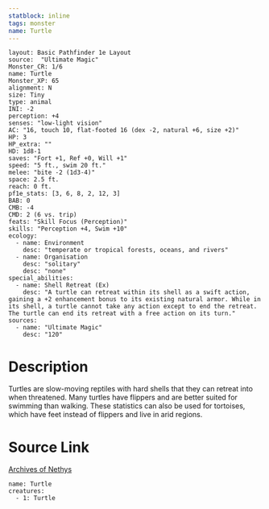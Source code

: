 ```yaml
---
statblock: inline
tags: monster
name: Turtle
---
```

```statblock
layout: Basic Pathfinder 1e Layout
source:  "Ultimate Magic"
Monster_CR: 1/6
name: Turtle
Monster_XP: 65
alignment: N
size: Tiny
type: animal
INI: -2
perception: +4
senses: "low-light vision"
AC: "16, touch 10, flat-footed 16 (dex -2, natural +6, size +2)"
HP: 3
HP_extra: ""
HD: 1d8-1
saves: "Fort +1, Ref +0, Will +1"
speed: "5 ft., swim 20 ft."
melee: "bite -2 (1d3-4)"
space: 2.5 ft.
reach: 0 ft.
pf1e_stats: [3, 6, 8, 2, 12, 3]
BAB: 0
CMB: -4
CMD: 2 (6 vs. trip)
feats: "Skill Focus (Perception)"
skills: "Perception +4, Swim +10"
ecology:
  - name: Environment
    desc: "temperate or tropical forests, oceans, and rivers"
  - name: Organisation
    desc: "solitary"
    desc: "none"
special_abilities:
  - name: Shell Retreat (Ex)
    desc: "A turtle can retreat within its shell as a swift action, gaining a +2 enhancement bonus to its existing natural armor. While in its shell, a turtle cannot take any action except to end the retreat. The turtle can end its retreat with a free action on its turn."
sources:
  - name: "Ultimate Magic"
    desc: "120"
```
# Description
Turtles are slow-moving reptiles with hard shells that they can retreat into when threatened. Many turtles have flippers and are better suited for swimming than walking. These statistics can also be used for tortoises, which have feet instead of flippers and live in arid regions.
# Source Link
[Archives of Nethys](https://aonprd.com/MonsterDisplay.aspx?ItemName=Turtle)
```encounter-table
name: Turtle
creatures:
  - 1: Turtle
```
